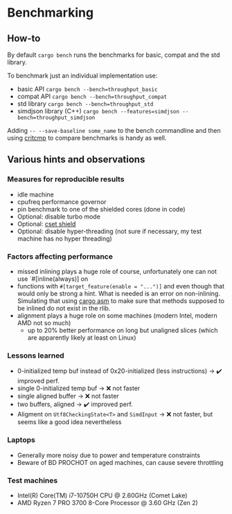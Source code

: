 # Benchmarking

## How-to

By default `cargo bench` runs the benchmarks for basic, compat and the std library.

To benchmark just an individual implementation use:
* basic API
  `cargo bench --bench=throughput_basic`
* compat API
  `cargo bench --bench=throughput_compat`
* std library
  `cargo bench --bench=throughput_std`
* simdjson library (C++)
  `cargo bench --features=simdjson --bench=throughput_simdjson`

Adding `-- --save-baseline some_name` to the bench commandline and then using [critcmp](https://github.com/BurntSushi/critcmp) to compare benchmarks is handy as well.


## Various hints and observations

### Measures for reproducible results
* idle machine
* cpufreq performance governor
* pin benchmark to one of the shielded cores (done in code)
* Optional: disable turbo mode
* Optional: [cset shield](https://documentation.suse.com/sle-rt/12-SP4/html/SLE-RT-all/cha-shielding-model.html)
* Optional: disable hyper-threading (not sure if necessary, my test machine has no hyper threading)

### Factors affecting performance
* missed inlining plays a huge role of course, unfortunately one can not use `#[inline(always)] on
* functions with `#[target_feature(enable = "...")]` and even though that would only be strong a hint.
  What is needed is an error on non-inlining. Simulating that using [cargo asm](https://github.com/gnzlbg/cargo-asm) to make sure that methods supposed to be inlined do not exist in the rlib.
* alignment plays a huge role on some machines (modern Intel, modern AMD not so much)
  * up to 20% better performance on long but unaligned slices (which are apparently likely at least on Linux)

### Lessons learned
* 0-initialized temp buf instead of 0x20-initialized (less instructions) -> ✔️ improved perf.
* single 0-initialized temp buf -> ❌ not faster
* single aligned buffer -> ❌ not faster
* two buffers, aligned -> ✔️ improved perf.
* Aligment on `Utf8CheckingState<T>` and `SimdInput` -> ❌ not faster, but seems like a good idea nevertheless

### Laptops
* Generally more noisy due to power and temperature constraints
* Beware of BD PROCHOT on aged machines, can cause severe throttling

### Test machines
* Intel(R) Core(TM) i7-10750H CPU @ 2.60GHz (Comet Lake)
* AMD Ryzen 7 PRO 3700 8-Core Processor @ 3.60 GHz (Zen 2)